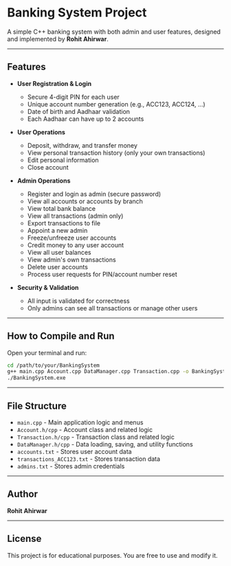 # Banking System Project

A simple C++ banking system with both admin and user features, designed and implemented by **Rohit Ahirwar**.

---

## Features

- **User Registration & Login**
  - Secure 4-digit PIN for each user
  - Unique account number generation (e.g., ACC123, ACC124, ...)
  - Date of birth and Aadhaar validation
  - Each Aadhaar can have up to 2 accounts

- **User Operations**
  - Deposit, withdraw, and transfer money
  - View personal transaction history (only your own transactions)
  - Edit personal information
  - Close account

- **Admin Operations**
  - Register and login as admin (secure password)
  - View all accounts or accounts by branch
  - View total bank balance
  - View all transactions (admin only)
  - Export transactions to file
  - Appoint a new admin
  - Freeze/unfreeze user accounts
  - Credit money to any user account
  - View all user balances
  - View admin's own transactions
  - Delete user accounts
  - Process user requests for PIN/account number reset

- **Security & Validation**
  - All input is validated for correctness
  - Only admins can see all transactions or manage other users

---

## How to Compile and Run

Open your terminal and run:

```sh
cd /path/to/your/BankingSystem
g++ main.cpp Account.cpp DataManager.cpp Transaction.cpp -o BankingSystem.exe
./BankingSystem.exe
```

---

## File Structure

- `main.cpp` - Main application logic and menus
- `Account.h/cpp` - Account class and related logic
- `Transaction.h/cpp` - Transaction class and related logic
- `DataManager.h/cpp` - Data loading, saving, and utility functions
- `accounts.txt` - Stores user account data
- `transactions_ACC123.txt` - Stores transaction data
- `admins.txt` - Stores admin credentials

---

## Author

**Rohit Ahirwar**

---

## License

This project is for educational purposes. You are free to use and modify it.
